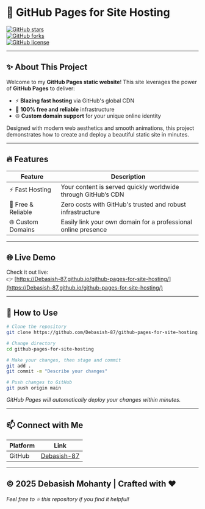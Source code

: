 # 🚀 GitHub Pages for Site Hosting

[![GitHub stars](https://img.shields.io/github/stars/Debasish-87/github-pages-for-site-hosting?style=social)](https://github.com/Debasish-87/github-pages-for-site-hosting/stargazers)  
[![GitHub forks](https://img.shields.io/github/forks/Debasish-87/github-pages-for-site-hosting?style=social)](https://github.com/Debasish-87/github-pages-for-site-hosting/network/members)  
[![GitHub license](https://img.shields.io/github/license/Debasish-87/github-pages-for-site-hosting)](LICENSE)

---

## ✨ About This Project

Welcome to my **GitHub Pages static website**! This site leverages the power of **GitHub Pages** to deliver:

- ⚡ **Blazing fast hosting** via GitHub's global CDN  
- 💸 **100% free and reliable** infrastructure  
- 🌐 **Custom domain support** for your unique online identity  

Designed with modern web aesthetics and smooth animations, this project demonstrates how to create and deploy a beautiful static site in minutes.

---

## 🔥 Features

| Feature           | Description                                                            |
|-------------------|------------------------------------------------------------------------|
| ⚡ Fast Hosting    | Your content is served quickly worldwide through GitHub’s CDN          |
| 💸 Free & Reliable | Zero costs with GitHub's trusted and robust infrastructure             |
| 🌐 Custom Domains  | Easily link your own domain for a professional online presence         |

---

## 🌐 Live Demo

Check it out live:  
👉 [https://Debasish-87.github.io/github-pages-for-site-hosting/](https://Debasish-87.github.io/github-pages-for-site-hosting/)

---

## 🚀 How to Use

```bash
# Clone the repository
git clone https://github.com/Debasish-87/github-pages-for-site-hosting.git

# Change directory
cd github-pages-for-site-hosting

# Make your changes, then stage and commit
git add .
git commit -m "Describe your changes"

# Push changes to GitHub
git push origin main
````

*GitHub Pages will automatically deploy your changes within minutes.*

---

## 📫 Connect with Me

| Platform | Link                                                               |
| -------- | ------------------------------------------------------------------ |
| GitHub   | [Debasish-87](https://github.com/Debasish-87)                      |
---

## © 2025 **Debasish Mohanty** | Crafted with ❤️

*Feel free to ⭐ this repository if you find it helpful!*


